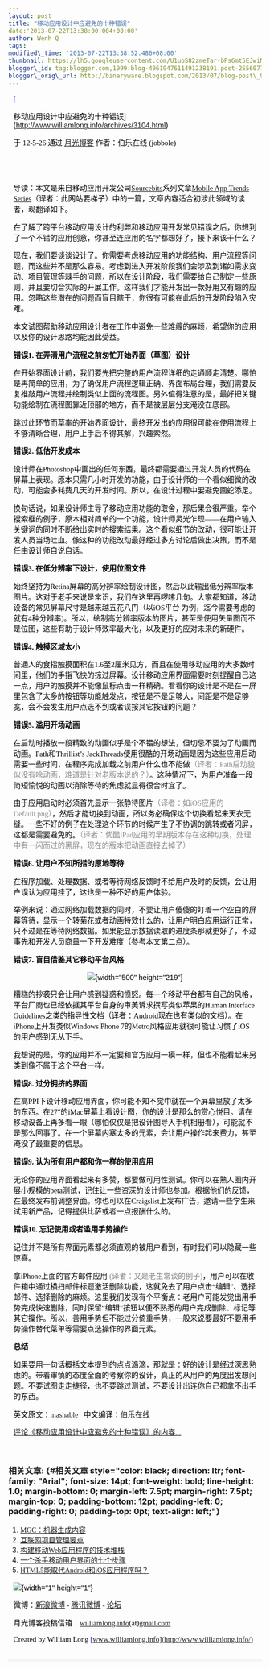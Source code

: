 ```yaml
--- 
layout: post 
title: "移动应用设计中应避免的十种错误" 
date:'2013-07-22T13:38:00.004+08:00' 
author: Wenh Q
tags:
modified\_time: '2013-07-22T13:38:52.486+08:00' 
thumbnail: https://lh5.googleusercontent.com/U1uoS82zmeTar-bPs6mt5EJwiMG9wHRrzaiL7SLXySuGLSZtjjgXjRExEqqy2TtC0HSQANtgegXTSG29sRaqr6XzeIiEjSiQPRGK5CJpyzs0zxVTmC0=s72-c
blogger\_id: tag:blogger.com,1999:blog-4961947611491238191.post-255607773546643971
blogger\_orig\_url: http://binaryware.blogspot.com/2013/07/blog-post\_972.html
---
```


<div
style="color: black; direction: ltr; font-family: &quot;Arial&quot;; font-size: 11pt; margin-bottom: 0; margin-left: 7.5pt; margin-right: 7.5pt; margin-top: 0; padding: 0;">

<span
style="color: #0000ee; font-family: &quot;Verdana&quot;; text-decoration: underline;">[

移动应用设计中应避免的十种错误](http://www.williamlong.info/archives/3104.html)</span>

</div>

<div
style="color: black; direction: ltr; font-family: &quot;Arial&quot;; font-size: 11pt; margin-bottom: 0; margin-left: 7.5pt; margin-right: 7.5pt; margin-top: 0; padding-bottom: 8pt; padding-left: 0; padding-right: 0; padding-top: 0;">

<span style="font-family: &quot;Verdana&quot;;">于 12-5-26 通过
</span><span
style="color: #0000ee; font-family: &quot;Verdana&quot;; text-decoration: underline;">[月光博客](http://www.williamlong.info/)</span><span
style="font-family: &quot;Verdana&quot;;"> 作者：伯乐在线
(jobbole)</span>

</div>

<div
style="color: black; direction: ltr; font-family: &quot;Arial&quot;; font-size: 11pt; height: 11pt; margin-bottom: 0; margin-left: 7.5pt; margin-right: 7.5pt; margin-top: 0; padding: 0;">

<span style="font-family: &quot;Verdana&quot;;"></span>

</div>

<div
style="color: black; direction: ltr; font-family: &quot;Arial&quot;; font-size: 11pt; margin-bottom: 0; margin-left: 7.5pt; margin-right: 7.5pt; margin-top: 0; padding: 0;">

<span
style="font-family: &quot;Verdana&quot;;">导读：本文是来自移动应用开发公司</span><span
style="color: #0000ee; font-family: &quot;Verdana&quot;; text-decoration: underline;">[Sourcebits](http://www.sourcebits.com/)</span><span
style="font-family: &quot;Verdana&quot;;">系列文章</span><span
style="color: #0000ee; font-family: &quot;Verdana&quot;; text-decoration: underline;">[Mobile
App Trends
Series](http://mashable.com/follow/topics/mobile-app-trends-series)</span><span
style="font-family: &quot;Verdana&quot;;">（译者：此网站要梯子）中的一篇，文章内容适合初涉此领域的读者，现翻译如下。</span>

</div>

<div
style="color: black; direction: ltr; font-family: &quot;Arial&quot;; font-size: 11pt; margin-bottom: 0; margin-left: 7.5pt; margin-right: 7.5pt; margin-top: 0; padding: 0;">

<span
style="font-family: &quot;Verdana&quot;;">在了解了跨平台移动应用设计的利弊和移动应用开发常见错误之后，你想到了一个不错的应用创意，你甚至连应用的名字都想好了，接下来该干什么？</span>

</div>

<div
style="color: black; direction: ltr; font-family: &quot;Arial&quot;; font-size: 11pt; margin-bottom: 0; margin-left: 7.5pt; margin-right: 7.5pt; margin-top: 0; padding: 0;">

<span
style="font-family: &quot;Verdana&quot;;">现在，我们要谈谈设计了。你需要考虑移动应用的功能结构、用户流程等问题，而这些并不是那么容易。考虑到进入开发阶段我们会涉及到诸如需求变动、项目管理等棘手的问题，所以在设计阶段，我们需要给自己制定一些原则，并且要切合实际的开展工作。这样我们才能开发出一款好用又有趣的应用。忽略这些潜在的问题而盲目瞎干，你很有可能在此后的开发阶段陷入灾难。</span>

</div>

<div
style="color: black; direction: ltr; font-family: &quot;Arial&quot;; font-size: 11pt; margin-bottom: 0; margin-left: 7.5pt; margin-right: 7.5pt; margin-top: 0; padding: 0;">

<span
style="font-family: &quot;Verdana&quot;;">本文试图帮助移动应用设计者在工作中避免一些难缠的麻烦，希望你的应用以及你的设计思路均能因此受益。</span>

</div>

<div
style="color: black; direction: ltr; font-family: &quot;Arial&quot;; font-size: 11pt; margin-bottom: 0; margin-left: 7.5pt; margin-right: 7.5pt; margin-top: 0; padding: 0;">

<span
style="font-family: &quot;Verdana&quot;; font-weight: bold;">错误1.
在弄清用户流程之前匆忙开始界面（草图）设计</span>

</div>

<div
style="color: black; direction: ltr; font-family: &quot;Arial&quot;; font-size: 11pt; margin-bottom: 0; margin-left: 7.5pt; margin-right: 7.5pt; margin-top: 0; padding: 0;">

<span
style="font-family: &quot;Verdana&quot;;">在开始界面设计前，我们要先把完整的用户流程详细的走通顺走清楚。哪怕是再简单的应用，为了确保用户流程逻辑正确、界面布局合理，我们需要反复推敲用户流程并绘制类似上面的流程图。另外值得注意的是，最好把关键功能绘制在流程图靠近顶部的地方，而不是被层层分支淹没在底部。</span>

</div>

<div
style="color: black; direction: ltr; font-family: &quot;Arial&quot;; font-size: 11pt; margin-bottom: 0; margin-left: 7.5pt; margin-right: 7.5pt; margin-top: 0; padding: 0;">

<span
style="font-family: &quot;Verdana&quot;;">跳过此环节而草率的开始界面设计，最终开发出的应用很可能在使用流程上不够清晰合理，用户上手后不得其解，兴趣索然。</span>

</div>

<div
style="color: black; direction: ltr; font-family: &quot;Arial&quot;; font-size: 11pt; margin-bottom: 0; margin-left: 7.5pt; margin-right: 7.5pt; margin-top: 0; padding: 0;">

<span
style="font-family: &quot;Verdana&quot;; font-weight: bold;">错误2.
低估开发成本</span>

</div>

<div
style="color: black; direction: ltr; font-family: &quot;Arial&quot;; font-size: 11pt; margin-bottom: 0; margin-left: 7.5pt; margin-right: 7.5pt; margin-top: 0; padding: 0;">

<span
style="font-family: &quot;Verdana&quot;;">设计师在Photoshop中画出的任何东西，最终都需要通过开发人员的代码在屏幕上表现。原本只需几小时开发的功能，由于设计师的一个看似细微的改动，可能会多耗费几天的开发时间。所以，在设计过程中要避免画蛇添足。</span>

</div>

<div
style="color: black; direction: ltr; font-family: &quot;Arial&quot;; font-size: 11pt; margin-bottom: 0; margin-left: 7.5pt; margin-right: 7.5pt; margin-top: 0; padding: 0;">

<span
style="font-family: &quot;Verdana&quot;;">换句话说，如果设计师主导了移动应用功能的取舍，那后果会很严重。举个搜索框的例子，原本相对简单的一个功能，设计师灵光乍现——在用户输入关键词的同时不断给出实时的搜索结果。这个看似细节的改动，很可能让开发人员当场吐血。像这种的功能改动最好经过多方讨论后做出决策，而不是任由设计师自说自话。</span>

</div>

<div
style="color: black; direction: ltr; font-family: &quot;Arial&quot;; font-size: 11pt; margin-bottom: 0; margin-left: 7.5pt; margin-right: 7.5pt; margin-top: 0; padding: 0;">

<span
style="font-family: &quot;Verdana&quot;; font-weight: bold;">错误3.
在低分辨率下设计，使用位图文件</span>

</div>

<div
style="color: black; direction: ltr; font-family: &quot;Arial&quot;; font-size: 11pt; margin-bottom: 0; margin-left: 7.5pt; margin-right: 7.5pt; margin-top: 0; padding: 0;">

<span
style="font-family: &quot;Verdana&quot;;">始终坚持为Retina屏幕的高分辨率绘制设计图，然后以此输出低分辨率版本图片。这对于老手来说是常识，我们在这里再啰嗦几句。大家都知道，移动设备的常见屏幕尺寸是越来越五花八门（以iOS平台
为例，迄今需要考虑的就有4种分辨率)。所以，绘制高分辨率版本的图片，甚至是使用矢量图而不是位图，这些有助于设计师效率最大化，以及更好的应对未来的新硬件。</span>

</div>

<div
style="color: black; direction: ltr; font-family: &quot;Arial&quot;; font-size: 11pt; margin-bottom: 0; margin-left: 7.5pt; margin-right: 7.5pt; margin-top: 0; padding: 0;">

<span
style="font-family: &quot;Verdana&quot;; font-weight: bold;">错误4.
触摸区域太小</span>

</div>

<div
style="color: black; direction: ltr; font-family: &quot;Arial&quot;; font-size: 11pt; margin-bottom: 0; margin-left: 7.5pt; margin-right: 7.5pt; margin-top: 0; padding: 0;">

<span
style="font-family: &quot;Verdana&quot;;">普通人的食指触摸面积在1.6至2厘米见方，而且在使用移动应用的大多数时间里，他们的手指飞快的掠过屏幕。设计移动应用界面需要时刻提醒自己这一点，用户的触摸并不能像鼠标点击一样精确。看看你的设计是不是在一屏里包含了太多的按钮等功能触发点，按钮是不是足够大，间距是不是足够宽，会不会发生用户点选不到或者误按其它按钮的问题？</span>

</div>

<div
style="color: black; direction: ltr; font-family: &quot;Arial&quot;; font-size: 11pt; margin-bottom: 0; margin-left: 7.5pt; margin-right: 7.5pt; margin-top: 0; padding: 0;">

<span
style="font-family: &quot;Verdana&quot;; font-weight: bold;">错误5.
滥用开场动画</span>

</div>

<div
style="color: black; direction: ltr; font-family: &quot;Arial&quot;; font-size: 11pt; margin-bottom: 0; margin-left: 7.5pt; margin-right: 7.5pt; margin-top: 0; padding: 0;">

<span
style="font-family: &quot;Verdana&quot;;">在启动时播放一段精致的动画似乎是个不错的想法，但切忌不要为了动画而动画。Path和Thrillist’s
JackThreads使用很酷的开场动画是因为这些应用启动需要一些时间，在程序完成加载之前用户什么也不能做</span><span
style="color: #888888; font-family: &quot;Verdana&quot;;">（译者：Path启动貌似没有啥动画，难道是针对老版本说的？）</span><span
style="font-family: &quot;Verdana&quot;;">。这种情况下，为用户准备一段简短愉悦的动画以消除等待的焦虑就显得很合时宜了。</span>

</div>

<div
style="color: black; direction: ltr; font-family: &quot;Arial&quot;; font-size: 11pt; margin-bottom: 0; margin-left: 7.5pt; margin-right: 7.5pt; margin-top: 0; padding: 0;">

<span
style="font-family: &quot;Verdana&quot;;">由于应用启动时必须首先显示一张静待图片</span><span
style="color: #888888; font-family: &quot;Verdana&quot;;">（译者：如iOS应用的Default.png）</span><span
style="font-family: &quot;Verdana&quot;;">，然后才能切换到动画，所以务必确保这个切换看起来天衣无缝。一些不好的例子在处理这个环节的时候产生了不协调的跳转或者闪屏，这都是需要避免的。</span><span
style="color: #888888; font-family: &quot;Verdana&quot;;">（译者：优酷iPad应用的早期版本存在这种切换，处理中有一闪而过的黑屏，现在的版本把动画直接去掉了）</span>

</div>

<div
style="color: black; direction: ltr; font-family: &quot;Arial&quot;; font-size: 11pt; margin-bottom: 0; margin-left: 7.5pt; margin-right: 7.5pt; margin-top: 0; padding: 0;">

<span
style="font-family: &quot;Verdana&quot;; font-weight: bold;">错误6.
让用户不知所措的原地等待</span>

</div>

<div
style="color: black; direction: ltr; font-family: &quot;Arial&quot;; font-size: 11pt; margin-bottom: 0; margin-left: 7.5pt; margin-right: 7.5pt; margin-top: 0; padding: 0;">

<span
style="font-family: &quot;Verdana&quot;;">在程序加载、处理数据、或者等待网络反馈时不给用户及时的反馈，会让用户误认为应用挂了，这也是一种不好的用户体验。</span>

</div>

<div
style="color: black; direction: ltr; font-family: &quot;Arial&quot;; font-size: 11pt; margin-bottom: 0; margin-left: 7.5pt; margin-right: 7.5pt; margin-top: 0; padding: 0;">

<span
style="font-family: &quot;Verdana&quot;;">举例来说：通过网络加载数据的同时，不要让用户傻傻的盯着一个空白的屏幕等待，显示一个转菊花或者动画特效什么的，让用户明白应用运行正常，只不过是在等待网络数据。如果能显示数据读取的进度条那就更好了，不过事先和开发人员商量一下开发难度（参考本文第二点）。</span>

</div>

<div
style="color: black; direction: ltr; font-family: &quot;Arial&quot;; font-size: 11pt; margin-bottom: 0; margin-left: 7.5pt; margin-right: 7.5pt; margin-top: 0; padding: 0;">

<span
style="font-family: &quot;Verdana&quot;; font-weight: bold;">错误7.
盲目借鉴其它移动平台风格</span>

</div>

<div
style="color: black; direction: ltr; font-family: &quot;Arial&quot;; font-size: 11pt; margin-bottom: 0; margin-left: 7.5pt; margin-right: 7.5pt; margin-top: 0; padding: 0; text-align: center;">

![](https://lh5.googleusercontent.com/U1uoS82zmeTar-bPs6mt5EJwiMG9wHRrzaiL7SLXySuGLSZtjjgXjRExEqqy2TtC0HSQANtgegXTSG29sRaqr6XzeIiEjSiQPRGK5CJpyzs0zxVTmC0){width="500"
height="219"}

</div>

<div
style="color: black; direction: ltr; font-family: &quot;Arial&quot;; font-size: 11pt; margin-bottom: 0; margin-left: 7.5pt; margin-right: 7.5pt; margin-top: 0; padding: 0;">

<span
style="font-family: &quot;Verdana&quot;;">糟糕的抄袭只会让用户感到疑惑和愤怒。每一个移动平台都有自己的风格，平台厂商也已经依据其平台自身的审美诉求撰写类似苹果的Human
Interface
Guidelines之类的指导性文档（译者：Android现在也有类似的文档）。在iPhone上开发类似Windows
Phone 7的Metro风格应用就很可能让习惯了iOS的用户感到无从下手。</span>

</div>

<div
style="color: black; direction: ltr; font-family: &quot;Arial&quot;; font-size: 11pt; margin-bottom: 0; margin-left: 7.5pt; margin-right: 7.5pt; margin-top: 0; padding: 0;">

<span
style="font-family: &quot;Verdana&quot;;">我想说的是，你的应用并不一定要和官方应用一模一样，但也不能看起来另类到像不属于这个平台一样。</span>

</div>

<div
style="color: black; direction: ltr; font-family: &quot;Arial&quot;; font-size: 11pt; margin-bottom: 0; margin-left: 7.5pt; margin-right: 7.5pt; margin-top: 0; padding: 0;">

<span
style="font-family: &quot;Verdana&quot;; font-weight: bold;">错误8.
过分拥挤的界面</span>

</div>

<div
style="color: black; direction: ltr; font-family: &quot;Arial&quot;; font-size: 11pt; margin-bottom: 0; margin-left: 7.5pt; margin-right: 7.5pt; margin-top: 0; padding: 0;">

<span
style="font-family: &quot;Verdana&quot;;">在高PPI下设计移动应用界面，你可能不知不觉中就在一个屏幕里放了太多的东西。在27″的iMac屏幕上看设计图，你的设计是那么的赏心悦目。请在移动设备上再多看一眼（哪怕仅仅是把设计图导入手机相册看），可能就不是那么回事了。在一个屏幕内塞太多的元素，会让用户操作起来费力，甚至淹没了最重要的信息。</span>

</div>

<div
style="color: black; direction: ltr; font-family: &quot;Arial&quot;; font-size: 11pt; margin-bottom: 0; margin-left: 7.5pt; margin-right: 7.5pt; margin-top: 0; padding: 0;">

<span
style="font-family: &quot;Verdana&quot;; font-weight: bold;">错误9.
认为所有用户都和你一样的使用应用</span>

</div>

<div
style="color: black; direction: ltr; font-family: &quot;Arial&quot;; font-size: 11pt; margin-bottom: 0; margin-left: 7.5pt; margin-right: 7.5pt; margin-top: 0; padding: 0;">

<span
style="font-family: &quot;Verdana&quot;;">无论你的应用界面看起来有多赞，都要做可用性测试。你可以在熟人圈内开展小规模的beta测试，记住让一些资深的设计师也参加。根据他们的反馈，在最终发布前调整界面。你也可以在Craigslist上发布广告，邀请一些学生来试用新产品，记得提供比萨或者一点报酬什么的。</span>

</div>

<div
style="color: black; direction: ltr; font-family: &quot;Arial&quot;; font-size: 11pt; margin-bottom: 0; margin-left: 7.5pt; margin-right: 7.5pt; margin-top: 0; padding: 0;">

<span
style="font-family: &quot;Verdana&quot;; font-weight: bold;">错误10.
忘记使用或者滥用手势操作</span>

</div>

<div
style="color: black; direction: ltr; font-family: &quot;Arial&quot;; font-size: 11pt; margin-bottom: 0; margin-left: 7.5pt; margin-right: 7.5pt; margin-top: 0; padding: 0;">

<span
style="font-family: &quot;Verdana&quot;;">记住并不是所有界面元素都必须直观的被用户看到，有时我们可以隐藏一些惊喜。</span>

</div>

<div
style="color: black; direction: ltr; font-family: &quot;Arial&quot;; font-size: 11pt; margin-bottom: 0; margin-left: 7.5pt; margin-right: 7.5pt; margin-top: 0; padding: 0;">

<span
style="font-family: &quot;Verdana&quot;;">拿iPhone上面的官方邮件应用
</span><span
style="color: grey; font-family: &quot;Verdana&quot;;">(译者：又是老生常谈的例子)</span><span
style="font-family: &quot;Verdana&quot;;">，用户可以在收件箱中通过横扫邮件标题激活删除功能，这就免去了用户点击“编辑”、选择邮件、选择删除的麻烦。这里我们发现有个平衡点：老用户可能发觉出用手势完成快速删除，同时保留“编辑”按钮以便不熟悉的用户完成删除、标记等其它操作。所以，善用手势但不能过分倚重手势，一般来说要最好不要用手势操作替代菜单等需要点选操作的界面元素。</span>

</div>

<div
style="color: black; direction: ltr; font-family: &quot;Arial&quot;; font-size: 11pt; margin-bottom: 0; margin-left: 7.5pt; margin-right: 7.5pt; margin-top: 0; padding: 0;">

<span
style="font-family: &quot;Verdana&quot;; font-weight: bold;">总结</span>

</div>

<div
style="color: black; direction: ltr; font-family: &quot;Arial&quot;; font-size: 11pt; margin-bottom: 0; margin-left: 7.5pt; margin-right: 7.5pt; margin-top: 0; padding: 0;">

<span
style="font-family: &quot;Verdana&quot;;">如果要用一句话概括文本提到的点点滴滴，那就是：好的设计是经过深思熟虑的。带着审慎的态度全面的考察你的设计，真正的从用户的角度出发想问题。不要试图走走捷径，也不要跳过测试，不要设计出连你自己都拿不出手的东西。</span>

</div>

<div
style="color: black; direction: ltr; font-family: &quot;Arial&quot;; font-size: 11pt; margin-bottom: 0; margin-left: 7.5pt; margin-right: 7.5pt; margin-top: 0; padding: 0;">

<span style="font-family: &quot;Verdana&quot;;">英文原文：</span><span
style="color: #0000ee; font-family: &quot;Verdana&quot;; text-decoration: underline;">[mashable](http://mashable.com/2012/04/11/mobile-app-design-tips/)</span><span
style="font-family: &quot;Verdana&quot;;">   中文编译：</span><span
style="color: #0000ee; font-family: &quot;Verdana&quot;; text-decoration: underline;">[伯乐在线](http://www.jobbole.com/)</span>

</div>

<div
style="color: black; direction: ltr; font-family: &quot;Arial&quot;; font-size: 11pt; margin-bottom: 0; margin-left: 7.5pt; margin-right: 7.5pt; margin-top: 0; padding-bottom: 12pt; padding-left: 0; padding-right: 0; padding-top: 0;">

<span
style="color: #0000ee; font-family: &quot;Verdana&quot;; text-decoration: underline;">[评论《移动应用设计中应避免的十种错误》的内容...](http://www.williamlong.info/archives/3104.html)</span>

</div>

### <span style="font-family: &quot;Verdana&quot;;">相关文章:</span> {#相关文章 style="color: black; direction: ltr; font-family: "Arial"; font-size: 14pt; font-weight: bold; line-height: 1.0; margin-bottom: 0; margin-left: 7.5pt; margin-right: 7.5pt; margin-top: 0; padding-bottom: 12pt; padding-left: 0; padding-right: 0; padding-top: 0pt; text-align: left;"}

1.  <span
    style="color: #0000ee; font-family: &quot;Verdana&quot;; text-decoration: underline;">[MGC：机器生成内容](http://www.williamlong.info/archives/3097.html)</span>
2.  <span
    style="color: #0000ee; font-family: &quot;Verdana&quot;; text-decoration: underline;">[互联网项目管理要点](http://www.williamlong.info/archives/3088.html)</span>
3.  <span
    style="color: #0000ee; font-family: &quot;Verdana&quot;; text-decoration: underline;">[构建移动Web应用程序的技术堆栈](http://www.williamlong.info/archives/3077.html)</span>
4.  <span
    style="color: #0000ee; font-family: &quot;Verdana&quot;; text-decoration: underline;">[一个杀手移动用户界面的七个步骤](http://www.williamlong.info/archives/3067.html)</span>
5.  <span
    style="color: #0000ee; font-family: &quot;Verdana&quot;; text-decoration: underline;">[HTML5能取代Android和iOS应用程序吗？](http://www.williamlong.info/archives/3063.html)</span>

<div
style="color: black; direction: ltr; font-family: &quot;Arial&quot;; font-size: 11pt; margin-bottom: 0; margin-left: 7.5pt; margin-right: 7.5pt; margin-top: 0; padding: 0;">

![](https://lh4.googleusercontent.com/eKoYTvb_6mfeZaJcQElJIvmt7sUk13wJb4MShWSFo5ZDsaLVFHzJ1klbkbcKZvCJl_MiNhU0HqcHHisjym3qfmV6s-WgF3sp53zTY6WhUWrrFEYpm1w){width="1"
height="1"}

</div>

<div
style="color: black; direction: ltr; font-family: &quot;Arial&quot;; font-size: 11pt; margin-bottom: 0; margin-left: 7.5pt; margin-right: 7.5pt; margin-top: 0; padding: 0;">

<span style="font-family: &quot;Verdana&quot;;">微博：</span><span
style="color: #0000ee; font-family: &quot;Verdana&quot;; text-decoration: underline;">[新浪微博](http://weibo.com/williamlong)</span><span
style="font-family: &quot;Verdana&quot;;"> - </span><span
style="color: #0000ee; font-family: &quot;Verdana&quot;; text-decoration: underline;">[腾讯微博](http://t.qq.com/williamlong)</span><span
style="font-family: &quot;Verdana&quot;;"> - </span><span
style="color: #0000ee; font-family: &quot;Verdana&quot;; text-decoration: underline;">[论坛](http://www.moon-bbs.com/)</span>

</div>

<div
style="color: black; direction: ltr; font-family: &quot;Arial&quot;; font-size: 11pt; margin-bottom: 0; margin-left: 7.5pt; margin-right: 7.5pt; margin-top: 0; padding: 0;">

<span
style="font-family: &quot;Verdana&quot;;">月光博客投稿信箱：</span><span
style="color: #0000ee; font-family: &quot;Verdana&quot;; text-decoration: underline;">[williamlong.info](http://williamlong.info/)</span><span
style="font-family: &quot;Verdana&quot;;">(at)</span><span
style="color: #0000ee; font-family: &quot;Verdana&quot;; text-decoration: underline;">[gmail.com](http://gmail.com/)</span>

</div>

<div
style="color: black; direction: ltr; font-family: &quot;Arial&quot;; font-size: 11pt; margin-bottom: 0; margin-left: 7.5pt; margin-right: 7.5pt; margin-top: 0; padding: 0;">

<span style="font-family: &quot;Verdana&quot;;">Created by William Long
</span><span
style="color: #0000ee; font-family: &quot;Verdana&quot;; text-decoration: underline;">[www.williamlong.info](http://www.williamlong.info/)</span>

</div>

<div
style="color: black; direction: ltr; font-family: &quot;Arial&quot;; font-size: 11pt; height: 11pt; margin: 0; padding: 0;">

<span
style="color: #0000ee; font-family: &quot;Verdana&quot;; text-decoration: underline;">[](http://www.williamlong.info/)</span>

</div>

<div itemscope="" itemtype="http://schema.org/EmailMessage"
style="border: 1px solid #f0f0f0; color: black; font-family: Arial, sans-serif; max-width: 650px;">

<div style="background-color: whitesmoke; padding: 2px 12px;">




</div>

</div>
